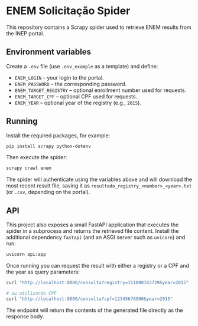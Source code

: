 # ENEM Solicitação Spider

This repository contains a Scrapy spider used to retrieve ENEM results from the INEP portal.

## Environment variables

Create a `.env` file (use `.env_example` as a template) and define:

- `ENEM_LOGIN` – your login to the portal.
- `ENEM_PASSWORD` – the corresponding password.
- `ENEM_TARGET_REGISTRY` – optional enrollment number used for requests.
- `ENEM_TARGET_CPF` – optional CPF used for requests.
- `ENEM_YEAR` – optional year of the registry (e.g., `2015`).

## Running

Install the required packages, for example:

```bash
pip install scrapy python-dotenv
```

Then execute the spider:

```bash
scrapy crawl enem
```

The spider will authenticate using the variables above and will download the most recent result file, saving it as `resultado_registry_<number>_<year>.txt` (or `.csv`, depending on the portal).

## API

This project also exposes a small FastAPI application that executes the spider
in a subprocess and returns the retrieved file content. Install the additional dependency
`fastapi` (and an ASGI server such as `uvicorn`) and run:

```bash
uvicorn api:app
```

Once running you can request the result with either a registry or a CPF and the year as query
parameters:

```bash
curl "http://localhost:8000/consulta?registry=151000163729&year=2015"

# ou utilizando CPF
curl "http://localhost:8000/consulta?cpf=12345678900&year=2015"
```

The endpoint will return the contents of the generated file directly as the
response body.


